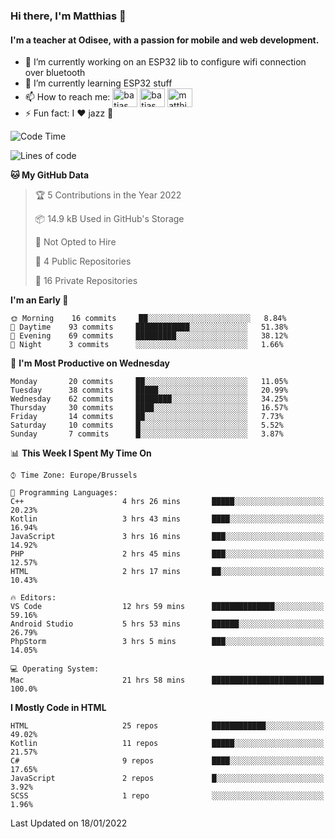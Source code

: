 ### Hi there, I'm Matthias 👋

#### I'm a teacher at Odisee, with a passion for mobile and web development.

- 🔭 I’m currently working on an ESP32 lib to configure wifi connection over bluetooth
- 🌱 I’m currently learning ESP32 stuff
- 📫 How to reach me: <a href="https://dev.to/batjas" target="_blank"><img align="center" src="https://raw.githubusercontent.com/rahuldkjain/github-profile-readme-generator/master/src/images/icons/Social/devto.svg" alt="batjas" height="30" width="40" /></a>
<a href="https://twitter.com/batjas" target="_blank"><img align="center" src="https://raw.githubusercontent.com/rahuldkjain/github-profile-readme-generator/master/src/images/icons/Social/twitter.svg" alt="batjas" height="30" width="40" /></a>
<a href="https://linkedin.com/in/matthiasdruwé" target="_blank"><img align="center" src="https://raw.githubusercontent.com/rahuldkjain/github-profile-readme-generator/master/src/images/icons/Social/linked-in-alt.svg" alt="matthiasdruwé" height="30" width="40" /></a>
- ⚡ Fun fact: I ❤ jazz 🎷


<!--START_SECTION:waka-->
![Code Time](http://img.shields.io/badge/Code%20Time-106%20hrs%2017%20mins-blue)

![Lines of code](https://img.shields.io/badge/From%20Hello%20World%20I%27ve%20Written-51%20Thousand%20lines%20of%20code-blue)

**🐱 My GitHub Data** 

> 🏆 5 Contributions in the Year 2022
 > 
> 📦 14.9 kB Used in GitHub's Storage 
 > 
> 🚫 Not Opted to Hire
 > 
> 📜 4 Public Repositories 
 > 
> 🔑 16 Private Repositories  
 > 
**I'm an Early 🐤** 

```text
🌞 Morning    16 commits     ██░░░░░░░░░░░░░░░░░░░░░░░   8.84% 
🌆 Daytime    93 commits     ████████████░░░░░░░░░░░░░   51.38% 
🌃 Evening    69 commits     █████████░░░░░░░░░░░░░░░░   38.12% 
🌙 Night      3 commits      ░░░░░░░░░░░░░░░░░░░░░░░░░   1.66%

```
📅 **I'm Most Productive on Wednesday** 

```text
Monday       20 commits     ██░░░░░░░░░░░░░░░░░░░░░░░   11.05% 
Tuesday      38 commits     █████░░░░░░░░░░░░░░░░░░░░   20.99% 
Wednesday    62 commits     ████████░░░░░░░░░░░░░░░░░   34.25% 
Thursday     30 commits     ████░░░░░░░░░░░░░░░░░░░░░   16.57% 
Friday       14 commits     ██░░░░░░░░░░░░░░░░░░░░░░░   7.73% 
Saturday     10 commits     █░░░░░░░░░░░░░░░░░░░░░░░░   5.52% 
Sunday       7 commits      █░░░░░░░░░░░░░░░░░░░░░░░░   3.87%

```


📊 **This Week I Spent My Time On** 

```text
⌚︎ Time Zone: Europe/Brussels

💬 Programming Languages: 
C++                      4 hrs 26 mins       █████░░░░░░░░░░░░░░░░░░░░   20.23% 
Kotlin                   3 hrs 43 mins       ████░░░░░░░░░░░░░░░░░░░░░   16.94% 
JavaScript               3 hrs 16 mins       ███░░░░░░░░░░░░░░░░░░░░░░   14.92% 
PHP                      2 hrs 45 mins       ███░░░░░░░░░░░░░░░░░░░░░░   12.57% 
HTML                     2 hrs 17 mins       ██░░░░░░░░░░░░░░░░░░░░░░░   10.43%

🔥 Editors: 
VS Code                  12 hrs 59 mins      ██████████████░░░░░░░░░░░   59.16% 
Android Studio           5 hrs 53 mins       ██████░░░░░░░░░░░░░░░░░░░   26.79% 
PhpStorm                 3 hrs 5 mins        ███░░░░░░░░░░░░░░░░░░░░░░   14.05%

💻 Operating System: 
Mac                      21 hrs 58 mins      █████████████████████████   100.0%

```

**I Mostly Code in HTML** 

```text
HTML                     25 repos            ████████████░░░░░░░░░░░░░   49.02% 
Kotlin                   11 repos            █████░░░░░░░░░░░░░░░░░░░░   21.57% 
C#                       9 repos             ████░░░░░░░░░░░░░░░░░░░░░   17.65% 
JavaScript               2 repos             █░░░░░░░░░░░░░░░░░░░░░░░░   3.92% 
SCSS                     1 repo              ░░░░░░░░░░░░░░░░░░░░░░░░░   1.96%

```



 Last Updated on 18/01/2022
<!--END_SECTION:waka-->
